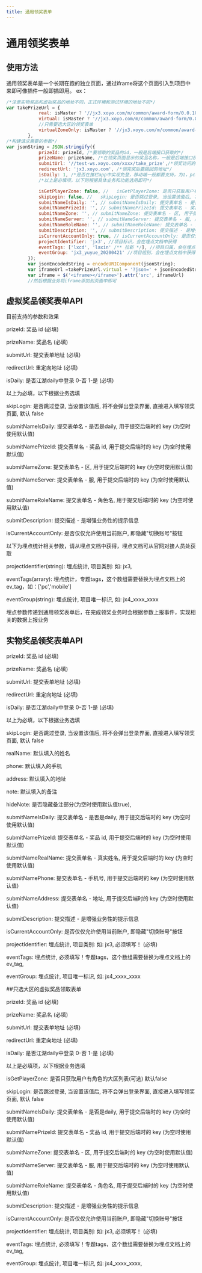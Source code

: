 ```yaml
---
title: 通用领奖表单
---
```

# 通用领奖表单


## 使用方法
通用领奖表单是一个长期在跑的独立页面，通过iframe将这个页面引入到项目中来即可像插件一般即插即用。
ex：
```javascript
/*注意实物奖品和虚拟奖品的地址不同，正式环境和测试环境的地址不同*/
var takePrizeUrl = {
            real: isMaster ? '//jx3.xoyo.com/m/common/award-form/0.0.10/#/pc-real' : '//test-zt.xoyo.com/jx3.xoyo.com/m/common/award-form/0.0.10/#/pc-real',
            virtual: isMaster ? '//jx3.xoyo.com/m/common/award-form/0.0.10/#/pc-virtual' : '//test-zt.xoyo.com/jx3.xoyo.com/m/common/award-form/0.0.10/#/pc-virtual',
            //只需要选大区的领奖表单
            virtualZoneOnly: isMaster ? '//jx3.xoyo.com/m/common/award-form/0.0.10/#/virtual-zone' : '//test-zt.xoyo.com/jx3.xoyo.com/m/common/award-form/0.0.10/#/virtual-zone'
        },
/*构建请求需要的参数*/
var jsonString = JSON.stringify({
            prizeId: prizeId, /*要领取的奖品的id，一般是后端接口获取的*/
            prizeName: prizeName, /*在领奖页面显示的奖品名称，一般是后端接口获取的*/
            submitUrl: '//test-ws.xoyo.com/xxxx/take_prize',/*领奖访问的接口，每个有领奖业务的专题都有属于自己的领奖接口*/
            redirectUrl: 'jx3.xoyo.com', /*领完奖后要跳回的地址*/
            isDaily: 1, /*是否在推栏app中实现免登，移动端一般都要支持，为1，pc端为0， 如有特殊情况，请与需求方和官网对接人确认*/
            /*以上是必填项，以下则根据具体业务和功能选用即可*/

            isGetPlayerZone: false, //   isGetPlayerZone: 是否只获取用户有角色的大区列表(可选) 默认false
            skipLogin: false, //   skipLogin: 是否跳过登录, 当设置该值后, 将不会弹出登录界面, 直接进入填写领奖页面, 默认 false
            submitNameIsDaily: '', // submitNameIsDaily: 提交表单名 - 是否是daily, 用于提交后端时的 key (为空时使用默认值)
            submitNamePrizeId: '', // submitNamePrizeId: 提交表单名 - 奖品 id, 用于提交后端时的 key (为空时使用默认值)
            submitNameZone: '', // submitNameZone: 提交表单名 - 区, 用于提交后端时的 key (为空时使用默认值)
            submitNameServer: '', // submitNameServer: 提交表单名 - 服, 用于提交后端时的 key (为空时使用默认值)
            submitNameRoleName: '', // submitNameRoleName: 提交表单名 - 角色名, 用于提交后端时的 key (为空时使用默认值)
            submitDescription: '', // submitDescription: 提交描述 - 是增强业务性的提示信息
            isCurrentAccountOnly: true, // isCurrentAccountOnly: 是否仅仅允许使用当前账户, 即隐藏"切换账号"按钮
            projectIdentifier: 'jx3', //项目标识，会在埋点文档中获得
            eventTags: ['lxcd', 'laxin' /** 拉新 */], //项目归属，会在埋点文档中获得
            eventGroup: 'jx3_yuyue_20200421' //项目组别，会在埋点文档中获得
        });
        var jsonEncodedString = encodeURIComponent(jsonString);
        var iframeUrl =takePrizeUrl.virtual + '?json=' + jsonEncodedString;
        var iframe = $('<iframe></iframe>').attr('src', iframeUrl)
        //然后根据业务将iframe添加到页面中即可
```

## 虚拟奖品领奖表单API

目前支持的参数和效果

prizeId: 奖品 id (必填)

prizeName: 奖品名 (必填)

submitUrl: 提交表单地址 (必填)

redirectUrl: 重定向地址 (必填)

isDaily: 是否江湖daily中登录 0-否 1-是 (必填)

以上为必填，以下根据业务选填

skipLogin: 是否跳过登录, 当设置该值后, 将不会弹出登录界面, 直接进入填写领奖页面, 默认 false

submitNameIsDaily: 提交表单名 - 是否是daily, 用于提交后端时的 key (为空时使用默认值)

submitNamePrizeId: 提交表单名 - 奖品 id, 用于提交后端时的 key (为空时使用默认值)

submitNameZone: 提交表单名 - 区, 用于提交后端时的 key (为空时使用默认值)

submitNameServer: 提交表单名 - 服, 用于提交后端时的 key (为空时使用默认值)

submitNameRoleName: 提交表单名 - 角色名, 用于提交后端时的 key (为空时使用默认值)

submitDescription: 提交描述 - 是增强业务性的提示信息

isCurrentAccountOnly: 是否仅仅允许使用当前账户, 即隐藏"切换账号"按钮

以下为埋点统计相关参数，请从埋点文档中获得，埋点文档可从官网对接人员处获取

projectIdentifier(string): 埋点统计, 项目类别: 如: jx3, 

eventTags(arrary): 埋点统计，专题tags，这个数组需要替换为埋点文档上的 ev_tag，如：['pc','mobile'] 

eventGroup(string): 埋点统计, 项目唯一标识, 如: jx4_xxxx_xxxx 

埋点参数传递到通用领奖表单后，在完成领奖业务时会根据参数上报事件，实现相关的数据上报业务

## 实物奖品领奖表单API

prizeId: 奖品 id (必填)

prizeName: 奖品名 (必填)

submitUrl: 提交表单地址 (必填)

redirectUrl: 重定向地址 (必填)

isDaily: 是否江湖daily中登录 0-否 1-是 (必填)

以上为必填，以下根据业务选填

skipLogin: 是否跳过登录, 当设置该值后, 将不会弹出登录界面, 直接进入填写领奖页面, 默认 false

realName: 默认填入的姓名

phone: 默认填入的手机

address: 默认填入的地址

note: 默认填入的备注

hideNote: 是否隐藏备注部分(为空时使用默认值true), 

submitNameIsDaily: 提交表单名 - 是否是daily, 用于提交后端时的 key (为空时使用默认值)

submitNamePrizeId: 提交表单名 - 奖品 id, 用于提交后端时的 key (为空时使用默认值)

submitNameRealName: 提交表单名 - 真实姓名, 用于提交后端时的 key (为空时使用默认值)

submitNamePhone: 提交表单名 -  手机号, 用于提交后端时的 key (为空时使用默认值)

submitNameAddress: 提交表单名 - 地址, 用于提交后端时的 key (为空时使用默认值)

submitDescription: 提交描述 - 是增强业务性的提示信息

isCurrentAccountOnly: 是否仅仅允许使用当前账户, 即隐藏"切换账号"按钮

projectIdentifier: 埋点统计, 项目类别: 如: jx3, 必须填写！ (必填)

eventTags: 埋点统计, 必须填写！专题tags，这个数组需要替换为埋点文档上的 ev_tag,

eventGroup: 埋点统计, 项目唯一标识, 如: jx4_xxxx_xxxx

##只选大区的虚拟奖品领取表单

prizeId: 奖品 id (必填)

prizeName: 奖品名 (必填)

submitUrl: 提交表单地址 (必填)

redirectUrl: 重定向地址 (必填)

isDaily: 是否江湖daily中登录 0-否 1-是 (必填)

以上是必填项，以下根据业务选填

isGetPlayerZone: 是否只获取用户有角色的大区列表(可选) 默认false

skipLogin: 是否跳过登录, 当设置该值后, 将不会弹出登录界面, 直接进入填写领奖页面, 默认 false

submitNameIsDaily: 提交表单名 - 是否是daily, 用于提交后端时的 key (为空时使用默认值)

submitNamePrizeId: 提交表单名 - 奖品 id, 用于提交后端时的 key (为空时使用默认值)

submitNameZone: 提交表单名 - 区, 用于提交后端时的 key (为空时使用默认值)

submitNameServer: 提交表单名 - 服, 用于提交后端时的 key (为空时使用默认值)

submitNameRoleName: 提交表单名 - 角色名, 用于提交后端时的 key (为空时使用默认值)

submitDescription: 提交描述 - 是增强业务性的提示信息

isCurrentAccountOnly: 是否仅仅允许使用当前账户, 即隐藏"切换账号"按钮


projectIdentifier: 埋点统计, 项目类别: 如: jx3, 必须填写！ (必填)

eventTags: 埋点统计, 必须填写！专题tags，这个数组需要替换为埋点文档上的 ev_tag,

eventGroup: 埋点统计, 项目唯一标识, 如: jx4_xxxx_xxxx,




